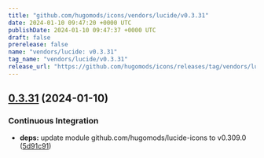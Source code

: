 ```yaml
---
title: "github.com/hugomods/icons/vendors/lucide/v0.3.31"
date: 2024-01-10 09:47:20 +0000 UTC
publishDate: 2024-01-10 09:47:37 +0000 UTC
draft: false
prerelease: false
name: "vendors/lucide: v0.3.31"
tag_name: "vendors/lucide/v0.3.31"
release_url: "https://github.com/hugomods/icons/releases/tag/vendors/lucide/v0.3.31"
---
```


## [0.3.31](https://github.com/hugomods/icons/compare/vendors/lucide/v0.3.30...vendors/lucide/v0.3.31) (2024-01-10)


### Continuous Integration

* **deps:** update module github.com/hugomods/lucide-icons to v0.309.0 ([5d91c91](https://github.com/hugomods/icons/commit/5d91c91c952bcdab21d5ea1dffe6ff9338d42ef2))

